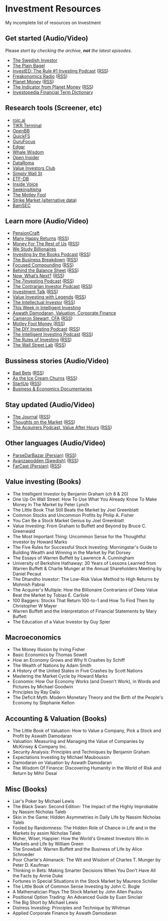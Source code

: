 # Investment Resources
My incomplete list of resources on Investment

<!---
- [LinkDescription](https://link) (Video/Podcast/Book) Market, Economy, Accounting, Funds, Bussiness, Book, Interviews, Finance, Startup ([RSS](https://rssfeed))
-->

## Get started (Audio/Video)

Please _start by checking the archive, **not** the latest episodes._

- [The Swedish Investor](https://www.youtube.com/c/TheSwedishInvestor/)
- [The Plain Bagel](https://www.youtube.com/c/ThePlainBagel/)
- [InvestED: The Rule #1 Investing Podcast](http://www.investedpodcast.com/) ([RSS](https://feeds.megaphone.fm/investedpodcast))
- [Freakonomics Radio](http://freakonomics.com/) ([RSS](https://feeds.simplecast.com/Y8lFbOT4))
- [Planet Money](https://www.npr.org/podcasts/510289/planet-money) ([RSS](https://feeds.npr.org/510289/podcast.xml))
- [The Indicator from Planet Money](https://www.npr.org/sections/money/567724614/the-indicator) ([RSS](https://rssfeed))
- [Investopedia Financial Term Dictionary](https://www.investopedia.com/financial-term-dictionary-4769738)

## Research tools (Screener, etc)
- [roic.ai](https://roic.ai/)
- [TIKR Terminal](https://tikr.com/)
- [OpenBB](https://www.openbb.co/)
- [QuickFS](https://quickfs.net/)
- [GuruFocus](https://www.gurufocus.com/)
- [Edgar](https://www.sec.gov/edgar.shtml)
- [Whale Wisdom](https://whalewisdom.com/)
- [Open Insider](http://openinsider.com/)
- [DataRoma](https://www.dataroma.com/m/home.php)
- [Value Investors Club](https://valueinvestorsclub.com/)
- [Simply Wall St](https://simplywall.st/)
- [ETF-DB](https://etfdb.com/)
- [Inside Voice](https://www.insidevoice.se/)
- [SeekingAlpha](https://seekingalpha.com/)
- [The Motley Fool](https://www.fool.com)
- [Strike Market (alternative data)](https://strike.market)
- [BamSEC](https://www.bamsec.com/)

## Learn more (Audio/Video)
- [PensionCraft](https://www.youtube.com/c/Pensioncraft)
- [Many Happy Returns](https://many-happy-returns.captivate.fm/)   ([RSS](https://feeds.captivate.fm/many-happy-returns/))
- [Money For The Rest of Us](https://moneyfortherestofus.com/)  ([RSS](https://rss.art19.com/money-for-the-rest-of-us))
- [We Study Billionaires](https://www.theinvestorspodcast.com/)
- [Investing by the Books Podcast](https://www.investingbythebooks.com/podcast) ([RSS](https://fast.wistia.com/channels/k0okf4g9ht/rss))
- [The Business Breakdown](https://anchor.fm/steven-beck)  ([RSS](https://anchor.fm/s/4974f330/podcast/rss))
- [Focused Compounding](https://focusedcompounding.com/) ([RSS](https://focusedcompounding.libsyn.com/rss)) 
- [Behind the Balance Sheet](https://www.behindthebalancesheet.com/podcasts) ([RSS](https://rssfeed))
- [Now, What’s Next?](https://www.morganstanley.com/ideas/now-whats-next-podcast.html) ([RSS](https://rss.art19.com/now-whats-next))
- [The 7investing Podcast](https://7investing.com/) ([RSS](https://anchor.fm/s/1659b6fc/podcast/rss))
- [The Contrarian Investor Podcast](https://contrarianpod.com/) ([RSS](https://contrarian.libsyn.com/rss))
- [Investment Talk](investmenttalk.substack.com) ([RSS](https://api.substack.com/feed/podcast/47638/private/466057aa-201c-478b-8c3d-a31b707a0dde.rss))
- [Value Investing with Legends](http://valueinvestingwithlegends.com/) ([RSS](https://valueinvestingwithlegends.libsyn.com/rss))
- [The Intellectual Investor](https://investor.fm/) ([RSS](https://investor.fm/rss))
- [This Week in Intelligent Investing](https://moiglobal.com/category/channel/twiii/)
- [Aswath Damodaran, Valuation, Corporate Finance](https://www.youtube.com/c/AswathDamodaranonValuation) 
- [Cameron Stewart, CFA](https://www.youtube.com/c/CameronStewartCFA/)  ([RSS](https://rssfeed))
- [Motley Fool Money ](https://www.fool.com/podcasts/motley-fool-money) ([RSS](https://fool.libsyn.com/rss))
- [The DIY Investing Podcast](https://www.diyinvesting.org/) ([RSS](https://diyinvesting.libsyn.com/rss))
- [The Intelligent Investing Podcast](http://intelligentinvesting.podbean.com/) ([RSS](https://intelligentinvesting.podbean.com/feed.xml))
- [The Rules of Investing](https://livewiremarkets.podbean.com/) ([RSS](https://feed.podbean.com/livewiremarkets/feed.xml))
- [The Wall Street Lab](http://www.thewallstreetlab.com/) ([RSS](https://thewallstreetlab.libsyn.com/rss))

## Bussiness stories (Audio/Video)
- [Bad Bets](https://www.wsj.com/podcasts/bad-bets) ([RSS](https://video-api.wsj.com/podcast/rss/wsj/bad-bets?partner=itunes))
- [As the Ice Cream Churns](https://anchor.fm/astheicecreamchurns) ([RSS](https://video-api.wsj.com/podcast/rss/wsj/bad-bets?partner=itunes))
- [StartUp](https://gimletmedia.com/shows/startup)  ([RSS](https://feeds.megaphone.fm/startup))
- [Business & Economics Documentaries](https://watchdocumentaries.com/business-and-economics/)

## Stay updated (Audio/Video)
- [The Journal](https://www.wsj.com/podcasts/the-journal)  ([RSS](https://video-api.wsj.com/podcast/rss/wsj/the-journal))
- [Thoughts on the Market](https://art19.com/shows/thoughts-on-the-market)  ([RSS](https://rss.art19.com/thoughts-on-the-market))
- [The Acquirers Podcast, Value After Hours](https://acquirersmultiple.com/)  ([RSS](https://anchor.fm/s/9603714/podcast/rss))

## Other languages (Audio/Video)
- [ParseDarBazar (Persian)](https://mehdi70501002.podbean.com/) ([RSS](https://feed.podbean.com/mehdi70501002/feed.xml))
- [Avanzapodden (Swedish)](http://www.avanza.se/) ([RSS](https://feeds.soundcloud.com/users/soundcloud:users:352069556/sounds.rss))
- [FarCast (Persian)](https://anchor.fm/daneshgoo) ([RSS](https://anchor.fm/s/6d6f3ad4/podcast/rss))

## Value investing (Books)
- The Intelligent Investor by Benjamin Graham  (ch 8 & 20)
- One Up On Wall Street: How To Use What You Already Know To Make Money In The Market by Peter Lynch
- The Little Book That Still Beats the Market by Joel Greenblatt
- Common Stocks and Uncommon Profits by Philip A. Fisher
- You Can Be a Stock Market Genius by Joel Greenblatt
- Value Investing: From Graham to Buffett and Beyond by Bruce C. Greenwald
- The Most Important Thing: Uncommon Sense for the Thoughtful Investor by Howard Marks
- The Five Rules for Successful Stock Investing: Morningstar's Guide to Building Wealth and Winning in the Market by Pat Dorsey
- The Essays of Warren Buffett by Lawrence A. Cunningham
- University of Berkshire Hathaway: 30 Years of Lessons Learned from Warren Buffett & Charlie Munger at the Annual Shareholders Meeting by Daniel Pecaut
- The Dhandho Investor: The Low-Risk Value Method to High Returns by Mohnish Pabrai
- The Acquirer's Multiple: How the Billionaire Contrarians of Deep Value Beat the Market by Tobias E. Carlisle
- 100 Baggers: Stocks That Return 100-to-1 and How To Find Them by Christopher W Mayer
- Warren Buffett and the Interpretation of Financial Statements by Mary Buffett
- The Education of a Value Investor by Guy Spier

## Macroeconomics
- The Money Illusion by Irving Fisher
- Basic Economics by Thomas Sowell 
- How an Economy Grows and Why It Crashes by Schiff
- The Wealth of Nations by Adam Smith
- A History of the United States in Five Crashes by Scott Nations
- Mastering the Market Cycle by Howard Marks 
- Economix: How Our Economy Works (and Doesn't Work), in Words and Pictures by Michael Goodwin 
- Principles by Ray Dalio
- The Deficit Myth: Modern Monetary Theory and the Birth of the People's Economy by Stephanie Kelton

## Accounting & Valuation (Books)
- The Little Book of Valuation: How to Value a Company, Pick a Stock and Profit by Aswath Damodaran
- Valuation: Measuring and Managing the Value of Companies by McKinsey & Company Inc.
- Security Analysis: Principles and Techniques by Benjamin Graham
- Expectations Investing by Michael Mauboussin
- Damodaran on Valuation by Aswath Damodaran
- The Wisdom Of Finance: Discovering Humanity in the World of Risk and Return by Mihir Desai 

## Misc (Books)
- Liar's Poker by Michael Lewis
- The Black Swan: Second Edition: The Impact of the Highly Improbable by Nassim Nicholas Taleb
- Skin in the Game: Hidden Asymmetries in Daily Life by Nassim Nicholas Taleb
- Fooled by Randomness: The Hidden Role of Chance in Life and in the Markets by assim Nicholas Taleb
- Richer, Wiser, Happier: How the World's Greatest Investors Win in Markets and Life by William Green 
- The Snowball: Warren Buffett and the Business of Life by Alice Schroeder 
- Poor Charlie's Almanack: The Wit and Wisdom of Charles T. Munger by Peter D. Kaufman
- Thinking in Bets: Making Smarter Decisions When You Don't Have All the Facts by Annie Duke
- Fortunes in Special Situations in the Stock Market by Maurece Schiller
- The Little Book of Common Sense Investing by John C. Bogle
- A Mathematician Plays The Stock Market by John Allen Paulos 
- Positional Option Trading: An Advanced Guide by Euan Sinclair 
- The Big Short by Michael Lewis
- Distress Investing: Principles and Technique by Whitman 
- Applied Corporate Finance by Aswath Damodaran
